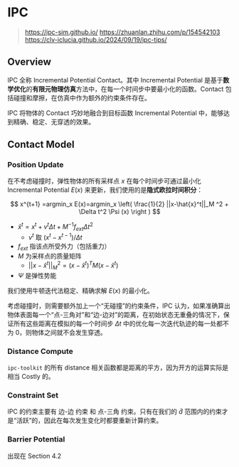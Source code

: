
# IPC

> https://ipc-sim.github.io/
> https://zhuanlan.zhihu.com/p/154542103
> https://clv-iclucia.github.io/2024/09/19/ipc-tips/

## Overview

IPC 全称 Incremental Potential Contact。其中 Incremental Potential 是基于**数学优化**的**有限元物理仿真**方法中，在每一个时间步中要最小化的函数。Contact 包括碰撞和摩擦，在仿真中作为额外的约束条件存在。

IPC 将物体的 Contact 巧妙地融合到目标函数 Incremental Potential 中，能够达到精确、稳定、无穿透的效果。

## Contact Model

### Position Update

在不考虑碰撞时，弹性物体的所有采样点 $x$ 在每个时间步可通过最小化 Incremental Potential $E(x)$ 来更新，我们使用的是**隐式欧拉时间积分**：

$$
x^{t+1} =argmin_x E(x)=argmin_x \left( \frac{1}{2} ||x-\hat{x}^t||_M ^2 + \Delta t^2 \Psi (x) \right )
$$

- $\hat{x}^t= x^t + v^t \Delta t + M^{-1} f_{ext} \Delta t^2$
	- $v^t$ 取 $(x^t - x^{t-1}) / \Delta t$
- $f_{ext}$ 指该点所受外力（包括重力）
- $M$ 为采样点的质量矩阵
	- $||x-\hat{x}^t|| _M^2= (x-\hat{x}^t)^TM (x-\hat{x}^t)$
- $\Psi$ 是弹性势能

我们使用牛顿迭代法稳定、精确求解 $E(x)$ 的最小化。

考虑碰撞时，则需要额外加上一个“无碰撞”的约束条件，IPC 认为，如果准确算出物体表面每一个“点-三角对”和“边-边对”的距离，在初始状态无重叠的情况下，保证所有这些距离在模拟的每一个时间步 $\Delta t$ 中的优化每一次迭代轨迹的每一处都不为 0，则物体之间就不会发生穿透。

### Distance Compute



`ipc-toolkit` 的所有 distance 相关函数都是距离的平方，因为开方的运算实际是相当 Costly 的。


### Constraint Set

IPC 的约束主要有 边-边 约束 和 点-三角 约束。只有在我们的 $\hat{d}$ 范围内的约束才是“活跃”的，因此在每次发生变化时都要重新计算约束。


### Barrier Potential

出现在 Section 4.2


